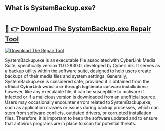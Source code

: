 ## What is SystemBackup.exe? 

# <h2><a href="https://exedetect.com/download.php?SystemBackup.exe">🔗 👉 Download The SystemBackup.exe Repair Tool</a></h2>

[![Download The Repair Tool](https://exedetect.com/download-button.jpg)](https://exedetect.com/download.php?SystemBackup.exe)

SystemBackup.exe is an executable file associated with CyberLink Media Suite, specifically version 11.0.2830.0, developed by CyberLink. It serves as a backup utility within the software suite, designed to help users create backups of their media files and system settings. Generally, SystemBackup.exe is considered safe, provided it is obtained from the official CyberLink website or through legitimate software installations; however, like any executable file, it can be susceptible to malware if infected or if a malicious version is downloaded from an unofficial source. Users may occasionally encounter errors related to SystemBackup.exe, such as application crashes or issues during backup processes, which can stem from software conflicts, outdated drivers, or corrupted installation files. Therefore, it is important to keep the software updated and to ensure that antivirus programs are in place to scan for potential threats.